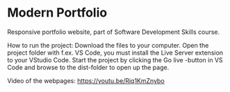 # Modern Portfolio 
Responsive portfolio website, part of Software Development Skills course.

How to run the project:
Download the files to your computer.
Open the project folder with f.ex. VS Code, you must install the Live Server extension to your VStudio Code.
Start the project by clicking the Go live -button in VS Code and browse to the dist-folder to open up the page.

Video of the webpages: https://youtu.be/Riq1KmZnybo
